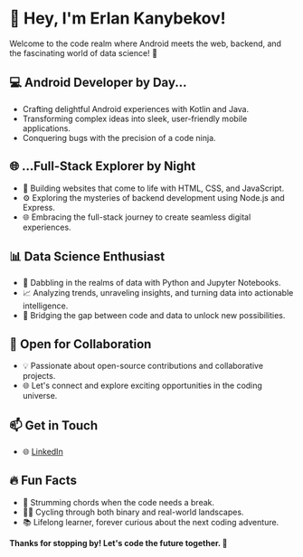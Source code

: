 # 👋 Hey, I'm Erlan Kanybekov!

Welcome to the code realm where Android meets the web, backend, and the fascinating world of data science! 🚀

## 💻 Android Developer by Day...

- Crafting delightful Android experiences with Kotlin and Java.
- Transforming complex ideas into sleek, user-friendly mobile applications.
- Conquering bugs with the precision of a code ninja.

## 🌐 ...Full-Stack Explorer by Night

- 🚀 Building websites that come to life with HTML, CSS, and JavaScript.
- ⚙️ Exploring the mysteries of backend development using Node.js and Express.
- 🌐 Embracing the full-stack journey to create seamless digital experiences.

## 📊 Data Science Enthusiast

- 🤖 Dabbling in the realms of data with Python and Jupyter Notebooks.
- 📈 Analyzing trends, unraveling insights, and turning data into actionable intelligence.
- 🚀 Bridging the gap between code and data to unlock new possibilities.

## 🚀 Open for Collaboration

- 💡 Passionate about open-source contributions and collaborative projects.
- 🌐 Let's connect and explore exciting opportunities in the coding universe.

## 📫 Get in Touch

- 🌐 [LinkedIn](https://www.linkedin.com/in/erlan-kanybekov-a57a23273/)

## 🔥 Fun Facts

- 🎸 Strumming chords when the code needs a break.
- 🚴‍♂️ Cycling through both binary and real-world landscapes.
- 📚 Lifelong learner, forever curious about the next coding adventure.

**Thanks for stopping by! Let's code the future together. 🚀**
